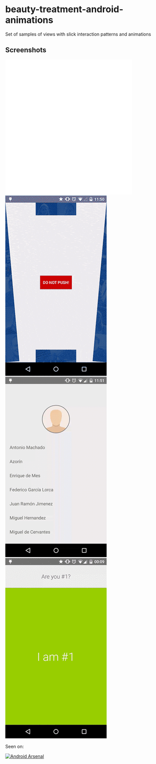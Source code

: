 # beauty-treatment-android-animations
Set of samples of views with slick interaction patterns and animations

Screenshots
-----------

![Demo Screenshot 1][1]
![Demo Screenshot 2][2]
![Demo Screenshot 4][3]
![Demo Screenshot 3][4]

[1]: ./assets/swiperefresh.gif
[2]: ./assets/slidinglayerparty.gif
[3]: ./assets/listviewpathexample.gif
[4]: ./assets/viewpagerslidejoy.gif


Seen on:

[![Android Arsenal](https://img.shields.io/badge/Android%20Arsenal-beauty--treatment--android--animations-green.svg?style=flat)](https://android-arsenal.com/details/3/2611)
